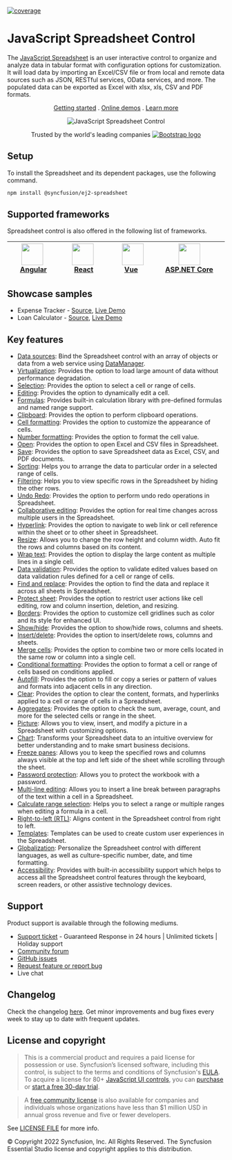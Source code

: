 [![coverage](http://ej2.syncfusion.com/badges/ej2-spreadsheet/coverage.svg)](http://ej2.syncfusion.com/badges/ej2-spreadsheet)

# JavaScript Spreadsheet Control

The [JavaScript Spreadsheet](https://www.syncfusion.com/javascript-ui-controls/js-spreadsheet?utm_source=npm&utm_medium=listing&utm_campaign=javascript-spreadsheet-npm) is an user interactive control to organize and analyze data in tabular format with configuration options for customization. It will load data by importing an Excel/CSV file or from local and remote data sources such as JSON, RESTful services, OData services, and more. The populated data can be exported as Excel with xlsx, xls, CSV and PDF formats.

<p align="center">
    <a href="https://ej2.syncfusion.com/documentation/spreadsheet/getting-started/?utm_source=npm&utm_medium=listing&utm_campaign=javascript-spreadsheet-npm">Getting started</a> . 
    <a href="https://ej2.syncfusion.com/demos/?utm_source=npm&utm_medium=listing&utm_campaign=javascript-spreadsheet-npm#/material/spreadsheet/default.html">Online demos</a> . 
    <a href="https://www.syncfusion.com/javascript-ui-controls/js-spreadsheet?utm_source=npm&utm_medium=listing&utm_campaign=javascript-spreadsheet-npm">Learn more</a>
</p>

<p align="center">
    <img src="https://raw.githubusercontent.com/SyncfusionExamples/nuget-img/master/javascript/javascript-spreadsheet.png" alt="JavaScript Spreadsheet Control" />
</p>

<p align="center">
Trusted by the world's leading companies
  <a href="https://www.syncfusion.com">
    <img src="https://raw.githubusercontent.com/SyncfusionExamples/nuget-img/master/syncfusion/syncfusion-trusted-companies.webp" alt="Bootstrap logo">
  </a>
</p>

## Setup

To install the Spreadsheet and its dependent packages, use the following command.

```sh
npm install @syncfusion/ej2-spreadsheet
```

## Supported frameworks

Spreadsheet control is also offered in the following list of frameworks.

| [<img src="https://ej2.syncfusion.com/github/images/angular.svg" height="50" />](https://www.syncfusion.com/angular-ui-components?utm_medium=listing&utm_source=github)<br/>&nbsp;&nbsp;&nbsp;&nbsp;&nbsp;[Angular](https://www.syncfusion.com/angular-ui-components?utm_medium=listing&utm_source=github)&nbsp;&nbsp;&nbsp;&nbsp; | [<img src="https://ej2.syncfusion.com/github/images/react.svg"  height="50" />](https://www.syncfusion.com/react-ui-components?utm_medium=listing&utm_source=github)<br/>&nbsp;&nbsp;&nbsp;&nbsp;&nbsp;&nbsp;&nbsp;[React](https://www.syncfusion.com/react-ui-components?utm_medium=listing&utm_source=github)&nbsp;&nbsp;&nbsp;&nbsp;&nbsp;&nbsp; | [<img src="https://ej2.syncfusion.com/github/images/vue.svg" height="50" />](https://www.syncfusion.com/vue-ui-components?utm_medium=listing&utm_source=github)<br/>&nbsp;&nbsp;&nbsp;&nbsp;&nbsp;&nbsp;&nbsp;[Vue](https://www.syncfusion.com/vue-ui-components?utm_medium=listing&utm_source=github)&nbsp;&nbsp;&nbsp;&nbsp;&nbsp;&nbsp;&nbsp;&nbsp;&nbsp; | [<img src="https://ej2.syncfusion.com/github/images/netcore.svg" height="50" />](https://www.syncfusion.com/aspnet-core-ui-controls?utm_medium=listing&utm_source=github)<br/>&nbsp;&nbsp;[ASP.NET&nbsp;Core](https://www.syncfusion.com/aspnet-core-ui-controls?utm_medium=listing&utm_source=github)&nbsp;&nbsp; | [<img src="https://ej2.syncfusion.com/github/images/netmvc.svg" height="50" />](https://www.syncfusion.com/aspnet-mvc-ui-controls?utm_medium=listing&utm_source=github)<br/>&nbsp;&nbsp;[ASP.NET&nbsp;MVC](https://www.syncfusion.com/aspnet-mvc-ui-controls?utm_medium=listing&utm_source=github)&nbsp;&nbsp; | 
| :-----: | :-----: | :-----: | :-----: | :-----: |

## Showcase samples

* Expense Tracker - [Source](https://github.com/syncfusion/ej2-sample-ts-expensetracker?utm_source=npm&utm_medium=listing&utm_campaign=javascript-spreadsheet-npm), [Live Demo](https://ej2.syncfusion.com/showcase/typescript/expensetracker/?utm_source=npm&utm_medium=listing&utm_campaign=javascript-spreadsheet-npm#/dashboard)
* Loan Calculator - [Source](https://github.com/syncfusion/ej2-sample-ts-loancalculator), [Live Demo](https://ej2.syncfusion.com/showcase/typescript/loancalculator/?utm_source=npm&utm_medium=listing&utm_campaign=javascript-spreadsheet-npm)

## Key features

* [Data sources](https://ej2.syncfusion.com/documentation/spreadsheet/data-binding/?utm_source=npm&utm_medium=listing&utm_campaign=javascript-spreadsheet-npm#local-data): Bind the Spreadsheet control with an array of objects or data from a web service using [DataManager](https://ej2.syncfusion.com/documentation/data/data-binding/).
* [Virtualization](https://ej2.syncfusion.com/documentation/spreadsheet/scrolling/?utm_source=npm&utm_medium=listing&utm_campaign=javascript-spreadsheet-npm#virtual-scrolling): Provides the option to load large amount of data without performance degradation.
* [Selection](https://ej2.syncfusion.com/documentation/spreadsheet/selection/?utm_source=npm&utm_medium=listing&utm_campaign=javascript-spreadsheet-npm): Provides the option to select a cell or range of cells.
* [Editing](https://ej2.syncfusion.com/documentation/spreadsheet/editing/?utm_source=npm&utm_medium=listing&utm_campaign=javascript-spreadsheet-npm): Provides the option to dynamically edit a cell.
* [Formulas](https://ej2.syncfusion.com/demos/?utm_source=npm&utm_medium=listing&utm_campaign=javascript-spreadsheet-npm#/material/spreadsheet/formula.html): Provides built-in calculation library with pre-defined formulas and named range support.
* [Clipboard](https://ej2.syncfusion.com/documentation/spreadsheet/clipboard/?utm_source=npm&utm_medium=listing&utm_campaign=javascript-spreadsheet-npm): Provides the option to perform clipboard operations.
* [Cell formatting](https://ej2.syncfusion.com/demos/?utm_source=npm&utm_medium=listing&utm_campaign=javascript-spreadsheet-npm#/material/spreadsheet/cell-formatting.html): Provides the option to customize the appearance of cells.
* [Number formatting](https://ej2.syncfusion.com/demos/?utm_source=npm&utm_medium=listing&utm_campaign=javascript-spreadsheet-npm#/material/spreadsheet/number-formatting.html): Provides the option to format the cell value.
* [Open](https://ej2.syncfusion.com/documentation/spreadsheet/open-save/?utm_source=npm&utm_medium=listing&utm_campaign=javascript-spreadsheet-npm#open): Provides the option to open Excel and CSV files in Spreadsheet.
* [Save](https://ej2.syncfusion.com/documentation/spreadsheet/open-save/?utm_source=npm&utm_medium=listing&utm_campaign=javascript-spreadsheet-npm#save): Provides the option to save Spreadsheet data as Excel, CSV, and PDF documents.
* [Sorting](https://ej2.syncfusion.com/documentation/spreadsheet/sort/?utm_source=npm&utm_medium=listing&utm_campaign=javascript-spreadsheet-npm#sort-by-cell-value): Helps you to arrange the data to particular order in a selected range of cells.
* [Filtering](https://ej2.syncfusion.com/documentation/spreadsheet/filter/?utm_source=npm&utm_medium=listing&utm_campaign=javascript-spreadsheet-npm#apply-filter-on-ui): Helps you to view specific rows in the Spreadsheet by hiding the other rows.
* [Undo Redo](https://ej2.syncfusion.com/documentation/spreadsheet/undo-redo/?utm_source=npm&utm_medium=listing&utm_campaign=javascript-spreadsheet-npm): Provides the option to perform undo redo operations in Spreadsheet.
* [Collaborative editing](https://ej2.syncfusion.com/documentation/spreadsheet/use-cases/collaborative-editing/?utm_source=npm&utm_medium=listing&utm_campaign=javascript-spreadsheet-npm): Provides the option for real time changes across multiple users in the Spreadsheet.
* [Hyperlink](https://ej2.syncfusion.com/demos/?utm_source=npm&utm_medium=listing&utm_campaign=javascript-spreadsheet-npm#/material/spreadsheet/hyper-link.html): Provides the option to navigate to web link or cell reference within the sheet or to other sheet in Spreadsheet.
* [Resize](https://ej2.syncfusion.com/documentation/spreadsheet/mobile-responsiveness/?utm_source=npm&utm_medium=listing&utm_campaign=javascript-spreadsheet-npm): Allows you to change the row height and column width. Auto fit the rows and columns based on its content.
* [Wrap text](https://ej2.syncfusion.com/documentation/spreadsheet/cell-range/?utm_source=npm&utm_medium=listing&utm_campaign=javascript-spreadsheet-npm#wrap-text): Provides the option to display the large content as multiple lines in a single cell.
* [Data validation](https://ej2.syncfusion.com/demos/?utm_source=npm&utm_medium=listing&utm_campaign=javascript-spreadsheet-npm#/material/spreadsheet/data-validation.html): Provides the option to validate edited values based on data validation rules defined for a cell or range of cells.
* [Find and replace](https://ej2.syncfusion.com/documentation/spreadsheet/searching/?utm_source=npm&utm_medium=listing&utm_campaign=javascript-spreadsheet-npm#find): Provides the option to find the data and replace it across all sheets in Spreadsheet.
* [Protect sheet](https://ej2.syncfusion.com/demos/?utm_source=npm&utm_medium=listing&utm_campaign=javascript-spreadsheet-npm#/material/spreadsheet/protect-sheet.html): Provides the option to restrict user actions like cell editing, row and column insertion, deletion, and resizing.
* [Borders](https://ej2.syncfusion.com/documentation/spreadsheet/formatting/?utm_source=npm&utm_medium=listing&utm_campaign=javascript-spreadsheet-npm#borders): Provides the option to customize cell gridlines such as color and its style for enhanced UI.
* [Show/hide](https://ej2.syncfusion.com/documentation/spreadsheet/worksheet/?utm_source=npm&utm_medium=listing&utm_campaign=javascript-spreadsheet-npm#sheet-visibility): Provides the option to show/hide rows, columns and sheets.
* [Insert/delete](https://ej2.syncfusion.com/documentation/spreadsheet/rows-and-columns/?utm_source=npm&utm_medium=listing&utm_campaign=javascript-spreadsheet-npm#insert): Provides the option to insert/delete rows, columns and sheets.
* [Merge cells](https://ej2.syncfusion.com/documentation/spreadsheet/cell-range/?utm_source=npm&utm_medium=listing&utm_campaign=javascript-spreadsheet-npm#merge-cells): Provides the option to combine two or more cells located in the same row or column into a single cell.
* [Conditional formatting](https://ej2.syncfusion.com/demos/?utm_source=npm&utm_medium=listing&utm_campaign=javascript-spreadsheet-npm#/material/spreadsheet/conditional-formatting.html): Provides the option to format a cell or range of cells based on conditions applied.
* [Autofill](https://ej2.syncfusion.com/documentation/spreadsheet/cell-range/?utm_source=npm&utm_medium=listing&utm_campaign=javascript-spreadsheet-npm#auto-fill): Provides the option to fill or copy a series or pattern of values and formats into adjacent cells in any direction.
* [Clear](https://ej2.syncfusion.com/documentation/spreadsheet/cell-range/?utm_source=npm&utm_medium=listing&utm_campaign=javascript-spreadsheet-npm#clear): Provides the option to clear the content, formats, and hyperlinks applied to a cell or range of cells in a Spreadsheet.
* [Aggregates](https://ej2.syncfusion.com/documentation/spreadsheet/formulas/?utm_source=npm&utm_medium=listing&utm_campaign=javascript-spreadsheet-npm): Provides the option to check the sum, average, count, and more for the selected cells or range in the sheet.
* [Picture](https://ej2.syncfusion.com/demos/?utm_source=npm&utm_medium=listing&utm_campaign=javascript-spreadsheet-npm#/material/spreadsheet/image.html): Allows you to view, insert, and modify a picture in a Spreadsheet with customizing options.
* [Chart](https://ej2.syncfusion.com/demos/?utm_source=npm&utm_medium=listing&utm_campaign=javascript-spreadsheet-npm#/material/spreadsheet/chart.html): Transforms your Spreadsheet data to an intuitive overview for better understanding and to make smart business decisions.
* [Freeze panes](https://ej2.syncfusion.com/demos/?utm_source=npm&utm_medium=listing&utm_campaign=javascript-spreadsheet-npm#/material/spreadsheet/freeze-pane.html): Allows you to keep the specified rows and columns always visible at the top and left side of the sheet while scrolling through the sheet.
* [Password protection](https://ej2.syncfusion.com/documentation/spreadsheet/protect-sheet/?utm_source=npm&utm_medium=listing&utm_campaign=javascript-spreadsheet-npm#protect-workbook): Allows you to protect the workbook with a password.
* [Multi-line editing](https://ej2.syncfusion.com/documentation/spreadsheet/editing/?utm_source=npm&utm_medium=listing&utm_campaign=javascript-spreadsheet-npm): Allows you to insert a line break between paragraphs of the text within a cell in a Spreadsheet.
* [Calculate range selection](https://ej2.syncfusion.com/documentation/spreadsheet/selection/?utm_source=npm&utm_medium=listing&utm_campaign=javascript-spreadsheet-npm): Helps you to select a range or multiple ranges when editing a formula in a cell.
* [Right-to-left (RTL)](https://ej2.syncfusion.com/documentation/right-to-left/?utm_source=npm&utm_medium=listing&utm_campaign=javascript-spreadsheet-npm): Aligns content in the Spreadsheet control from right to left.
* [Templates](https://ej2.syncfusion.com/demos/?utm_source=npm&utm_medium=listing&utm_campaign=javascript-spreadsheet-npm#/material/spreadsheet/cell-template.html): Templates can be used to create custom user experiences in the Spreadsheet.
* [Globalization](https://ej2.syncfusion.com/documentation/spreadsheet/global-local/?utm_source=npm&utm_medium=listing&utm_campaign=javascript-spreadsheet-npm#localization): Personalize the Spreadsheet control with different languages, as well as culture-specific number, date, and time formatting.
* [Accessibility](https://ej2.syncfusion.com/documentation/spreadsheet/accessibility/?utm_source=npm&utm_medium=listing&utm_campaign=javascript-spreadsheet-npm): Provides with built-in accessibility support which helps to access all the Spreadsheet control features through the keyboard, screen readers, or other assistive technology devices.

## Support

Product support is available through the following mediums.

* [Support ticket](https://support.syncfusion.com/support/tickets/create) - Guaranteed Response in 24 hours | Unlimited tickets | Holiday support
* [Community forum](https://www.syncfusion.com/forums/essential-js2?utm_source=npm&utm_medium=listing&utm_campaign=javascript-spreadsheet-npm)
* [GitHub issues](https://github.com/syncfusion/ej2-javascript-ui-controls/issues/new)
* [Request feature or report bug](https://www.syncfusion.com/feedback/javascript?utm_source=npm&utm_medium=listing&utm_campaign=javascript-spreadsheet-npm)
* Live chat

## Changelog

Check the changelog [here](https://github.com/syncfusion/ej2-javascript-ui-controls/blob/master/controls/spreadsheet/CHANGELOG.md?utm_source=npm&utm_medium=listing&utm_campaign=javascript-spreadsheet-npm). Get minor improvements and bug fixes every week to stay up to date with frequent updates.

## License and copyright

> This is a commercial product and requires a paid license for possession or use. Syncfusion’s licensed software, including this control, is subject to the terms and conditions of Syncfusion's [EULA](https://www.syncfusion.com/eula/es/). To acquire a license for 80+ [JavaScript UI controls](https://www.syncfusion.com/javascript-ui-controls), you can [purchase](https://www.syncfusion.com/sales/products) or [start a free 30-day trial](https://www.syncfusion.com/account/manage-trials/start-trials).

> A [free community license](https://www.syncfusion.com/products/communitylicense) is also available for companies and individuals whose organizations have less than $1 million USD in annual gross revenue and five or fewer developers.

See [LICENSE FILE](https://github.com/syncfusion/ej2-javascript-ui-controls/blob/master/license?utm_source=npm&utm_medium=listing&utm_campaign=javascript-spreadsheet-npm) for more info.

&copy; Copyright 2022 Syncfusion, Inc. All Rights Reserved. The Syncfusion Essential Studio license and copyright applies to this distribution.
